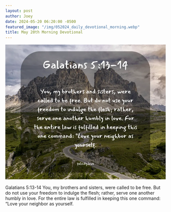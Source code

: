 ```yaml
---
layout: post
author: Joey
date: 2024-05-20 06:20:00 -0500
featured_image: "/img/052024_daily_devotional_morning.webp"
title: May 20th Morning Devotional
---
```


[![May 20th 2024 - Morning Devotional](/img/052024_daily_devotional_morning.webp)](/img/052024_daily_devotional_morning.webp)

Galatians 5:13-14
You, my brothers and sisters, were called to be free. But do not use your freedom to indulge the flesh; rather, serve one another humbly in love. For the entire law is fulfilled in keeping this one command: “Love your neighbor as yourself.